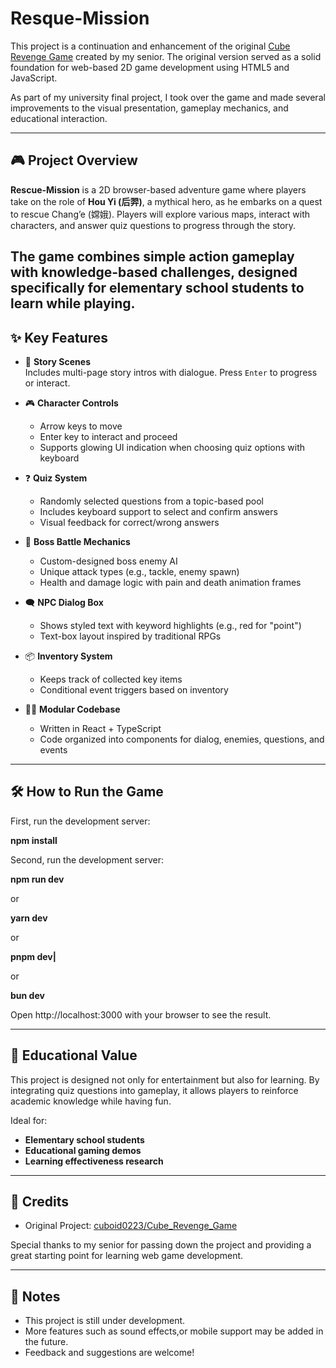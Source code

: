 # Resque-Mission

This project is a continuation and enhancement of the original [Cube Revenge Game](https://github.com/cuboid0223/Cube_Revenge_Game) created by my senior. The original version served as a solid foundation for web-based 2D game development using HTML5 and JavaScript.

As part of my university final project, I took over the game and made several improvements to the visual presentation, gameplay mechanics, and educational interaction.

---

## 🎮 Project Overview

**Rescue-Mission** is a 2D browser-based adventure game where players take on the role of **Hou Yi (后羿)**, a mythical hero, as he embarks on a quest to rescue Chang’e (嫦娥). Players will explore various maps, interact with characters, and answer quiz questions to progress through the story.

The game combines simple action gameplay with knowledge-based challenges, designed specifically for **elementary school students** to learn while playing.
---

## ✨ Key Features

- 📖 **Story Scenes**  
  Includes multi-page story intros with dialogue. Press `Enter` to progress or interact.

- 🎮 **Character Controls**  
  - Arrow keys to move
  - Enter key to interact and proceed
  - Supports glowing UI indication when choosing quiz options with keyboard

- ❓ **Quiz System**  
  - Randomly selected questions from a topic-based pool
  - Includes keyboard support to select and confirm answers
  - Visual feedback for correct/wrong answers

- 👾 **Boss Battle Mechanics**  
  - Custom-designed boss enemy AI
  - Unique attack types (e.g., tackle, enemy spawn)
  - Health and damage logic with pain and death animation frames

- 🗨️ **NPC Dialog Box**  
  - Shows styled text with keyword highlights (e.g., red for "point")
  - Text-box layout inspired by traditional RPGs

- 📦 **Inventory System**  
  - Keeps track of collected key items
  - Conditional event triggers based on inventory

- 🧑‍💻 **Modular Codebase**  
  - Written in React + TypeScript
  - Code organized into components for dialog, enemies, questions, and events

---

## 🛠️ How to Run the Game

  First, run the development server:

  **npm install**
  
  Second, run the development server:
  
  **npm run dev**

  or

  **yarn dev**

  or

  **pnpm dev|**

  or

  **bun dev**


  Open http://localhost:3000 with your browser to see the result.
  
---

## 🧪 Educational Value

This project is designed not only for entertainment but also for learning. By integrating quiz questions into gameplay, it allows players to reinforce academic knowledge while having fun.

Ideal for:  
- **Elementary school students**  
- **Educational gaming demos**  
- **Learning effectiveness research**

---

## 🙏 Credits

- Original Project: [cuboid0223/Cube_Revenge_Game](https://github.com/cuboid0223/Cube_Revenge_Game)  

Special thanks to my senior for passing down the project and providing a great starting point for learning web game development.

---

## 📌 Notes

- This project is still under development.
- More features such as sound effects,or mobile support may be added in the future.
- Feedback and suggestions are welcome!
